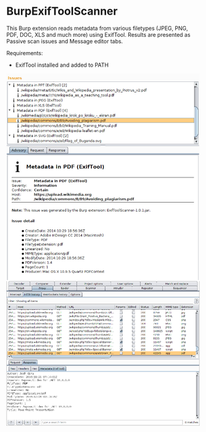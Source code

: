 # BurpExifToolScanner
This Burp extension reads metadata from various filetypes (JPEG, PNG, PDF, DOC, XLS and much more) using ExifTool. Results are presented as Passive scan issues and Message editor tabs.

Requirements:
* ExifTool installed and added to PATH

![screen 1](https://raw.githubusercontent.com/LogicalTrust/materials/master/burp-exiftoolscanner/1.png)
![screen 2](https://raw.githubusercontent.com/LogicalTrust/materials/master/burp-exiftoolscanner/2.png)
